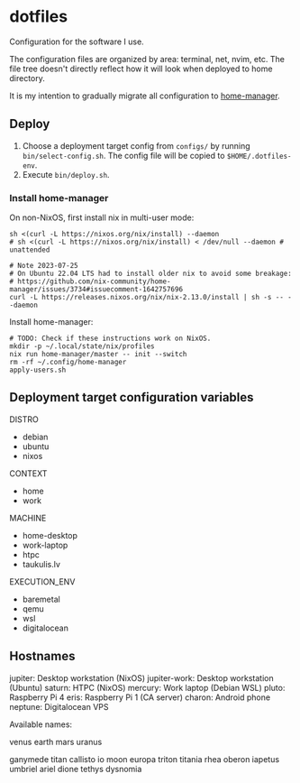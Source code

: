 # dotfiles

Configuration for the software I use.

The configuration files are organized by area: terminal, net, nvim, etc.
The file tree doesn't directly reflect how it will look when deployed to home directory.

It is my intention to gradually migrate all configuration to
[home-manager](https://github.com/nix-community/home-manager).

## Deploy

1. Choose a deployment target config from `configs/` by running `bin/select-config.sh`.
   The config file will be copied to `$HOME/.dotfiles-env`.
2. Execute `bin/deploy.sh`.

### Install home-manager

On non-NixOS, first install nix in multi-user mode:
``` shell
sh <(curl -L https://nixos.org/nix/install) --daemon
# sh <(curl -L https://nixos.org/nix/install) < /dev/null --daemon # unattended

# Note 2023-07-25
# On Ubuntu 22.04 LTS had to install older nix to avoid some breakage:
# https://github.com/nix-community/home-manager/issues/3734#issuecomment-1642757696
curl -L https://releases.nixos.org/nix/nix-2.13.0/install | sh -s -- --daemon
```

Install home-manager:
``` shell
# TODO: Check if these instructions work on NixOS.
mkdir -p ~/.local/state/nix/profiles
nix run home-manager/master -- init --switch
rm -rf ~/.config/home-manager
apply-users.sh
```

## Deployment target configuration variables

DISTRO

* debian
* ubuntu
* nixos

CONTEXT

* home
* work

MACHINE

* home-desktop
* work-laptop
* htpc
* taukulis.lv

EXECUTION_ENV

* baremetal
* qemu
* wsl
* digitalocean

## Hostnames

jupiter: Desktop workstation (NixOS)
jupiter-work: Desktop workstation (Ubuntu)
saturn: HTPC (NixOS)
mercury: Work laptop (Debian WSL)
pluto: Raspberry Pi 4
eris: Raspberry Pi 1 (CA server)
charon: Android phone
neptune: Digitalocean VPS

Available names:

venus
earth
mars
uranus

ganymede
titan
callisto
io
moon
europa
triton
titania
rhea
oberon
iapetus
umbriel
ariel
dione
tethys
dysnomia
